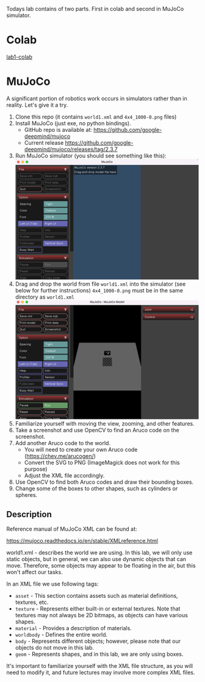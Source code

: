Todays lab contains of two parts. First in colab and second in MuJoCo simulator.

# Colab

[lab1-colab](https://colab.research.google.com/github/mim-uw/rc-2023-24/blob/master/docs/lab1-public/lab1-colab-student.ipynb)

# MuJoCo

A significant portion of robotics work occurs in simulators rather than in reality. Let's give it a try.

1. Clone this repo (it contains `world1.xml` and `4x4_1000-0.png` files)
1. Install MuJoCo (just exe, no python bindings).
   - GitHub repo is available at: https://github.com/google-deepmind/mujoco
   - Current release https://github.com/google-deepmind/mujoco/releases/tag/2.3.7
2. Run MuJoCo simulator (you should see something like this): 
![](mujoco_1.png)
3. Drag and drop the world from file `world1.xml` into the simulator (see below for further instructions) `4x4_1000-0.png` must be in the same directory as `world1.xml`
![](mujoco_2.png)
4. Familiarize yourself with moving the view, zooming, and other features.
5. Take a screenshot and use OpenCV to find an Aruco code on the screenshot.
6. Add another Aruco code to the world.
   - You will need to create your own Aruco code (https://chev.me/arucogen/)
   - Convert the SVG to PNG (ImageMagick does not work for this purpose)
   - Adjust the XML file accordingly.
7. Use OpenCV to find both Aruco codes and draw their bounding boxes.
8. Change some of the boxes to other shapes, such as cylinders or spheres.

## Description


Reference manual of MuJoCo XML can be found at:

https://mujoco.readthedocs.io/en/stable/XMLreference.html

world1.xml -  describes the world we are using. In this lab, we will only use static objects, but in general, we can also use dynamic objects that can move. Therefore, some objects may appear to be floating in the air, but this won't affect our tasks.

In an XML file we use following tags:

- `asset` - This section contains assets such as material definitions, textures, etc.
- `texture` - Represents either built-in or external textures. Note that textures may not always be 2D bitmaps, as objects can have various shapes.
- `material` -  Provides a description of materials.
- `worldbody` - Defines the entire world.
- `body` - Represents different objects; however, please note that our objects do not move in this lab.
- `geom` - Represents shapes, and in this lab, we are only using boxes.


It's important to familiarize yourself with the XML file structure, as you will need to modify it, and future lectures may involve more complex XML files.
